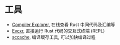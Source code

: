 
# 工具

- [Compiler Explorer](https://rust.godbolt.org/), 在线查看 Rust 中间代码及汇编等
- [Evcxr](https://github.com/evcxr/evcxr), 直接运行 Rust 代码的交互式终端 (REPL)
- [sccache](https://github.com/mozilla/sccache), 编译缓存工具, 可以加快编译过程